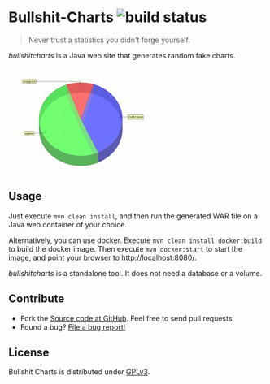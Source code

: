 # Bullshit-Charts ![build status](https://jenkins.shredzone.net/project/bullshitcharts/builds/status.png?ref=master)

> Never trust a statistics you didn't forge yourself.

_bullshitcharts_ is a Java web site that generates random fake charts.

![Example Chart](pie-example.png)

## Usage

Just execute `mvn clean install`, and then run the generated WAR file on a Java web container of your choice.

Alternatively, you can use docker. Execute `mvn clean install docker:build` to build the docker image. Then execute `mvn docker:start` to start the image, and point your browser to http://localhost:8080/.

_bullshitcharts_ is a standalone tool. It does not need a database or a volume.

## Contribute

* Fork the [Source code at GitHub](https://github.com/shred/bullshitcharts). Feel free to send pull requests.
* Found a bug? [File a bug report!](https://github.com/shred/bullshitcharts/issues)

## License

Bullshit Charts is distributed under [GPLv3](http://www.gnu.org/licenses/gpl-3.0.html).

